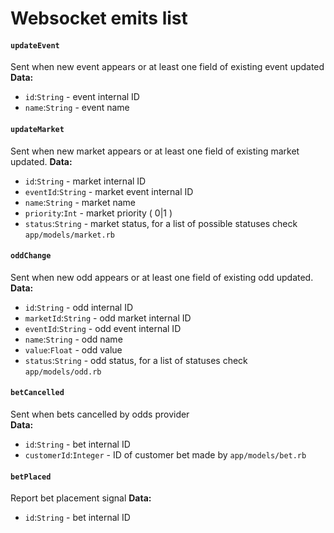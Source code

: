 Websocket emits list
============================

#### `updateEvent`
Sent when new event appears or at least one field of existing
event updated
**Data:**
* `id`:`String` - event internal ID
* `name`:`String` - event name

#### `updateMarket`
Sent when new market appears or at least one field of existing
market updated. 
**Data:**
* `id`:`String` - market internal ID
* `eventId`:`String` - market event internal ID
* `name`:`String` - market name
* `priority`:`Int` - market priority ( 0|1 )
* `status`:`String` - market status, for a list of possible statuses check 
`app/models/market.rb`

#### `oddChange`
Sent when new odd appears or at least one field of existing
odd updated.  
**Data:**
* `id`:`String` - odd internal ID
* `marketId`:`String` - odd market internal ID
* `eventId`:`String` - odd event internal ID
* `name`:`String` - odd name
* `value`:`Float` - odd value
* `status`:`String` - odd status, for a list of statuses check
`app/models/odd.rb`

#### `betCancelled`
Sent when bets cancelled by odds provider  
**Data:**
* `id`:`String` - bet internal ID
* `customerId`:`Integer` - ID of customer bet made by
`app/models/bet.rb`

#### `betPlaced`
Report bet placement signal 
**Data:**
* `id`:`String` - bet internal ID
